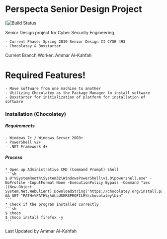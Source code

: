 # Perspecta Senior Design Project

[![Build Status](https://travis-ci.org/joemccann/dillinger.svg?branch=master)

Senior Design project for Cyber Security Engineering

	- Current Phase: Spring 2019 Senior Design II CYSE 493
	- Chocolatey & Boxstarter

Current Branch Worker: Ammar Al-Kahfah

# Required Features!

	- Move software from one machine to another
	- Utilizing Chocolatey as the Package Manager to install software
	- Boxstarter for initialization of platform for installation of software

### Installation (Chocolatey)

##### Requirements
	- Windows 7+ / Windows Server 2003+
	- PowerShell v2+
	- .NET Framework 4+
##### Process

	* Open up Administrative CMD (Command Prompt) Shell
	```sh
	$ @"%SystemRoot%\System32\WindowsPowerShell\v1.0\powershell.exe" -NoProfile -InputFormat None -ExecutionPolicy Bypass -Command "iex ((New-Object System.Net.WebClient).DownloadString('https://chocolatey.org/install.ps1'))" && SET "PATH=%PATH%;%ALLUSERSPROFILE%\chocolatey\bin"
	```
	* Check if the program installed correctly
	```sh
	$ choco 
	$ choco install firefox -y 
	```
Last Updated by Ammar Al-Kahfah
	

